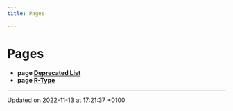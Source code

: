 ```yaml
---
title: Pages

---
```


# Pages




* **page [Deprecated List](Pages/deprecated.md#page-deprecated)** 
* **page [R-Type](Pages/)** 



-------------------------------

Updated on 2022-11-13 at 17:21:37 +0100
